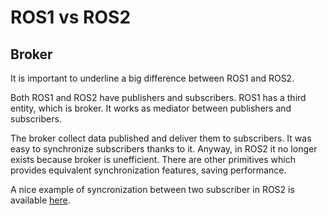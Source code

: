 # ROS1 vs ROS2

## Broker

It is important to underline a big difference between ROS1 and ROS2.

Both ROS1 and ROS2 have publishers and subscribers. ROS1 has a third entity, which is broker. It works as mediator between publishers and subscribers. 

The broker collect data published and deliver them to subscribers. It was easy to synchronize subscribers thanks to it. Anyway, in ROS2 it no longer exists because broker is unefficient. There are other primitives which provides equivalent synchronization features, saving performance.

A nice example of syncronization between two subscriber in ROS2 is available [here](./packages-examples/adder-correct/src/sum.cpp).
